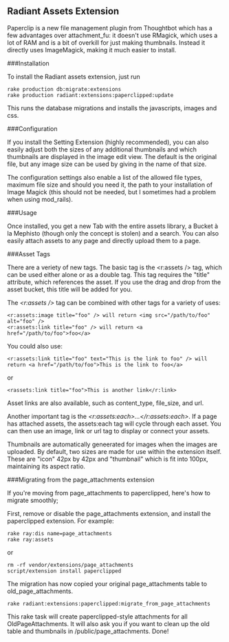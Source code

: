 Radiant Assets Extension
------------------------

Paperclip is a new file management plugin from Thoughtbot which has a few advantages over attachment_fu: it doesn't use RMagick, which uses a lot of RAM and is a bit of overkill for just making thumbnails. Instead it directly uses ImageMagick, making it much easier to install. 


###Installation

To install the Radiant assets extension, just run 
 
	rake production db:migrate:extensions
	rake production radiant:extensions:paperclipped:update

This runs the database migrations and installs the javascripts, images and css.

###Configuration

If you install the Setting Extension (highly recommended), you can also easily adjust both the sizes of any additional thumbnails and which thumbnails are displayed in the image edit view. The default is the original file, but any image size can be used by giving in the name of that size. 

The configuration settings also enable a list of the allowed file types, maximum file size and should you need it, the path to your installation of Image Magick (this should not be needed, but I sometimes had a problem when using mod_rails).

###Usage

Once installed, you get a new Tab with the entire assets library, a Bucket à la Mephisto (though only the concept is stolen) and a search. You can also easily attach assets to any page and directly upload them to a page.

###Asset Tags

There are a veriety of new tags. The basic tag is the <r:assets /> tag, which can be used either alone or as a double tag. This tag requires the "title" attribute, which references the asset. If you use the drag and drop from the asset bucket, this title will be added for you. 

The *&lt;r:assets /&gt;* tag can be combined with other tags for a variety of uses: 

    <r:assets:image title="foo" /> will return <img src="/path/to/foo" alt="foo" />
    <r:assets:link title="foo" /> will return <a href="/path/to/foo">foo</a>

You could also use: 

    <r:assets:link title="foo" text="This is the link to foo" /> will return <a href="/path/to/foo">This is the link to foo</a>

or 

    <rassets:link title="foo">This is another link</r:link>

Asset links are also available, such as content_type, file_size, and url. 

Another important tag is the *&lt;r:assets:each&gt;...&lt;/r:assets:each&gt;*. If a page has attached assets, the assets:each tag will cycle through each asset. You can then use an image, link or url tag to display or connect your assets. 

Thumbnails are automatically geneerated for images when the images are uploaded. By default, two sizes are made for use within the extension itself. These are "icon" 42px by 42px and "thumbnail" which is fit into 100px, maintaining its aspect ratio. 

###Migrating from the page_attachments extension

If you're moving from page_attachments to paperclipped, here's how to migrate smoothly;

First, remove or disable the page_attachments extension, and install the paperclipped extension.
For example:

    rake ray:dis name=page_attachments
    rake ray:assets

or

    rm -rf vendor/extensions/page_attachments
    script/extension install paperclipped
  
The migration has now copied your original page_attachments table to old_page_attachments.

    rake radiant:extensions:paperclipped:migrate_from_page_attachments
  
This rake task will create paperclipped-style attachments for all OldPageAttachments. It will also ask you if you want to clean up the old table and thumbnails in /public/page_attachments.
Done!